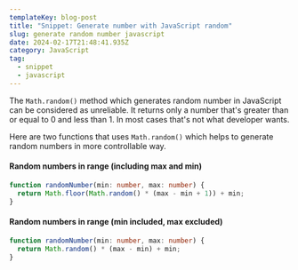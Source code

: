 ```yaml
---
templateKey: blog-post
title: "Snippet: Generate number with JavaScript random"
slug: generate random number javascript
date: 2024-02-17T21:48:41.935Z
category: JavaScript
tag:
  - snippet
  - javascript
---
```

The `Math.random()` method which generates random number in JavaScript can be considered as unreliable. It returns only a number that's greater than or equal to 0 and less than 1. In most cases that's not what developer wants.

Here are two functions that uses `Math.random()` which helps to generate random numbers in more controllable way.

#### Random numbers in range (including max and min)

```typescript
function randomNumber(min: number, max: number) {
  return Math.floor(Math.random() * (max - min + 1)) + min;
}
```

#### Random numbers in range (min included, max excluded)

```typescript
function randomNumber(min: number, max: number) {
  return Math.random() * (max - min) + min;
}
```
